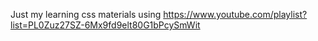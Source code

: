 Just my learning css materials using https://www.youtube.com/playlist?list=PL0Zuz27SZ-6Mx9fd9elt80G1bPcySmWit
